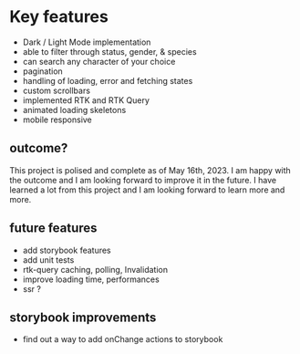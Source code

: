 # Key features

* Dark / Light Mode implementation
* able to filter through status, gender, & species
* can search any character of your choice
* pagination
* handling of loading, error and fetching states
* custom scrollbars
* implemented RTK and RTK Query
* animated loading skeletons
* mobile responsive

## outcome?

This project is polised and complete as of May 16th, 2023. I am happy with the outcome and I am looking forward to improve it in the future. I have learned a lot from this project and I am looking forward to learn more and more.

## future features

* add storybook features
* add unit tests
* rtk-query caching, polling, Invalidation
* improve loading time, performances
* ssr ?

## storybook improvements

* find out a way to add onChange actions to storybook
